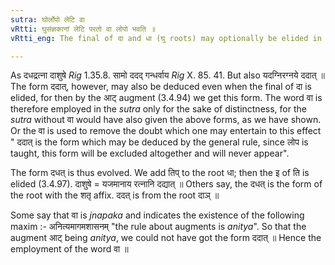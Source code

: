 ```yaml
---
sutra: घोर्लोपो लेटि वा
vRtti: घुसंज्ञकानां लेटि परतो वा लोपो भवति ॥
vRtti_eng: The final of दा and धा (घु roots) may optionally be elided in the Subjunctive (लेट्) ॥

---
```

As दधद्रत्ना दाशुषे _Rig_ 1.35.8. सामो ददद् गन्धर्वाय _Rig_ X. 85. 41. But also यदग्निरग्नये ददात् ॥ The form ददात्, however, may also be deduced even when the final of  दा is elided, for then by the आट् augment (3.4.94) we get this form. The word वा is therefore employed in the _sutra_ only for the sake of distinctness, for the _sutra_ without वा would have also given the above forms, as we have shown. Or the वा is used to remove the doubt which one may entertain to this effect " ददात् is the form which may be deduced by the general rule, since लोप is taught, this form will be excluded altogether and will never appear".

The form दधत् is thus evolved. We add तिप् to the root धा; then the इ of ति is elided (3.4.97). दाशुषे = यजमानाय रत्नानि दद्यात् ॥ Others say, the दधत् is the form of the root with the शतृ affix. ददत् is from the root दाञ् ॥

Some say that वा is _jnapaka_ and indicates the existence of the following maxim :- अनित्यमागमशासनम् "the rule about augments is _anitya_". So that the augment आट् being _anitya_, we could not have got the form ददात् ॥ Hence the employment of the word वा ॥